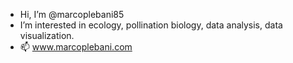 - Hi, I’m @marcoplebani85
- I’m interested in ecology, pollination biology, data analysis, data visualization.
- 📫 www.marcoplebani.com

<!---
marcoplebani85/marcoplebani85 is a ✨ special ✨ repository because its `README.md` (this file) appears on your GitHub profile.
You can click the Preview link to take a look at your changes.
--->
